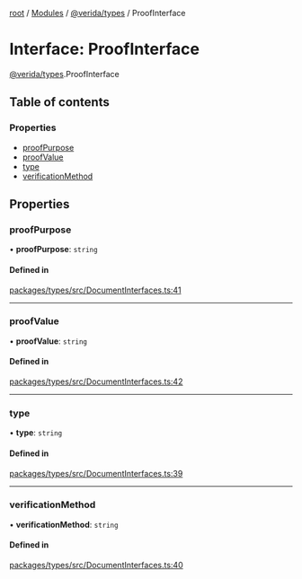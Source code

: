 [root](../README.md) / [Modules](../modules.md) / [@verida/types](../modules/verida_types.md) / ProofInterface

# Interface: ProofInterface

[@verida/types](../modules/verida_types.md).ProofInterface

## Table of contents

### Properties

- [proofPurpose](verida_types.ProofInterface.md#proofpurpose)
- [proofValue](verida_types.ProofInterface.md#proofvalue)
- [type](verida_types.ProofInterface.md#type)
- [verificationMethod](verida_types.ProofInterface.md#verificationmethod)

## Properties

### proofPurpose

• **proofPurpose**: `string`

#### Defined in

[packages/types/src/DocumentInterfaces.ts:41](https://github.com/verida/verida-js/blob/a690f60/packages/types/src/DocumentInterfaces.ts#L41)

___

### proofValue

• **proofValue**: `string`

#### Defined in

[packages/types/src/DocumentInterfaces.ts:42](https://github.com/verida/verida-js/blob/a690f60/packages/types/src/DocumentInterfaces.ts#L42)

___

### type

• **type**: `string`

#### Defined in

[packages/types/src/DocumentInterfaces.ts:39](https://github.com/verida/verida-js/blob/a690f60/packages/types/src/DocumentInterfaces.ts#L39)

___

### verificationMethod

• **verificationMethod**: `string`

#### Defined in

[packages/types/src/DocumentInterfaces.ts:40](https://github.com/verida/verida-js/blob/a690f60/packages/types/src/DocumentInterfaces.ts#L40)

